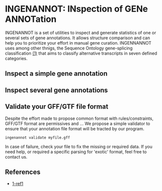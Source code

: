 # INGENANNOT: INspection of GENe ANNOTation

INGENANNOT is a set of utilities to inspect and generate 
statistics of one or several sets of gene annotations. It allows
structure comparison and can help you to prioritize your 
effort in manual gene curation. INGENNANNOT uses among other
thnigs, the Sequence Ontology gene-splicing classification 
[(1)]() that aims to classify alternative transcripts in seven defined 
categories. 

## Inspect a simple gene annotation

## Inspect several gene annotations

## Validate your GFF/GTF file format

Despite the effort made to propose common format with rules/constraints,
GFF/GTF format are permissives and ...
We propose a simple validator to ensure that your annotation file format
will be tracted by our program.

```
ingenannot validate myfile.gff
```

In case of failure, check your file to fix the missing or required data.
If you need help, or required a specific parsing for 'exotic' format, 
feel free to contact us.     

## References

* [1-ref1]()
